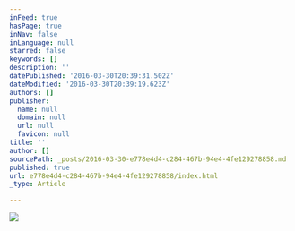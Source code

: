 ```yaml
---
inFeed: true
hasPage: true
inNav: false
inLanguage: null
starred: false
keywords: []
description: ''
datePublished: '2016-03-30T20:39:31.502Z'
dateModified: '2016-03-30T20:39:19.623Z'
authors: []
publisher:
  name: null
  domain: null
  url: null
  favicon: null
title: ''
author: []
sourcePath: _posts/2016-03-30-e778e4d4-c284-467b-94e4-4fe129278858.md
published: true
url: e778e4d4-c284-467b-94e4-4fe129278858/index.html
_type: Article

---
```

![](https://the-grid-user-content.s3-us-west-2.amazonaws.com/4fc6590f-4bdc-4f7b-8082-c504a44415ec.jpg)